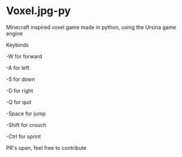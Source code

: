 # Voxel.jpg-py
Minecraft inspired voxel game made in python, using the Ursina game engine


Keybinds

-W for forward

-A for left

-S for down

-D for right

-Q for quit

-Space for jump

-Shift for crouch

-Ctrl for sprint



PR's open, feel free to contribute
